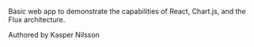 Basic web app to demonstrate the capabilities of React, Chart.js, and the Flux architecture.

Authored by Kasper Nilsson